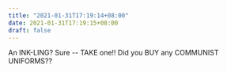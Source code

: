 ```yaml
---
title: "2021-01-31T17:19:14+08:00"
date: 2021-01-31T17:19:15+08:00
draft: false
---
```


An INK-LING?  Sure -- TAKE one!!  Did you BUY any COMMUNIST UNIFORMS??
